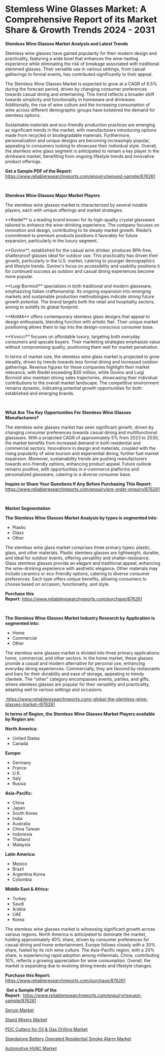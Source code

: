 <p><h1>Stemless Wine Glasses Market: A Comprehensive Report of its Market Share & Growth Trends 2024 - 2031</h1></p><p><strong>Stemless Wine Glasses Market Analysis and Latest Trends</strong></p>
<p><p>Stemless wine glasses have gained popularity for their modern design and practicality, featuring a wide bowl that enhances the wine-tasting experience while eliminating the risk of breakage associated with traditional stemmed glasses. Their versatile use in various settings, from casual gatherings to formal events, has contributed significantly to their appeal.</p><p>The Stemless Wine Glasses Market is expected to grow at a CAGR of 6.5% during the forecast period, driven by changing consumer preferences towards casual dining and entertaining. This trend reflects a broader shift towards simplicity and functionality in homeware and drinkware. Additionally, the rise of wine culture and the increasing consumption of wine across different demographic groups have bolstered the demand for stemless options.</p><p>Sustainable materials and eco-friendly production practices are emerging as significant trends in the market, with manufacturers introducing options made from recycled or biodegradable materials. Furthermore, personalization and unique designs are becoming increasingly popular, appealing to consumers looking to showcase their individual style. Overall, the stemless wine glass segment is anticipated to remain a key player in the drinkware market, benefiting from ongoing lifestyle trends and innovative product offerings.</p></p>
<p><strong>Get a Sample PDF of the Report:&nbsp;</strong> <a href="https://www.reliableresearchreports.com/enquiry/request-sample/876261">https://www.reliableresearchreports.com/enquiry/request-sample/876261</a></p>
<p>&nbsp;</p>
<p><strong>Stemless Wine Glasses Major Market Players</strong></p>
<p><p>The stemless wine glasses market is characterized by several notable players, each with unique offerings and market strategies. </p><p>**Riedel** is a leading brand known for its high-quality crystal glassware tailored to enhance the wine-drinking experience. The company focuses on innovation and design, contributing to its steady market growth. Riedel’s commitment to premium products positions it favorably for future expansion, particularly in the luxury segment.</p><p>**Govino**, established for the casual wine drinker, produces BPA-free, shatterproof glasses ideal for outdoor use. This practicality has driven their growth, particularly in the U.S. market, catering to younger demographics and lifestyle trends. Govino's focus on accessibility and usability positions it for continued success as outdoor and casual dining experiences become more popular.</p><p>**Luigi Bormioli** specializes in both traditional and modern glassware, emphasizing Italian craftsmanship. Its ongoing expansion into emerging markets and sustainable production methodologies indicate strong future growth potential. The brand targets both the retail and hospitality sectors, aiming to solidify its global footprint.</p><p>**MoMA** offers contemporary stemless glass designs that appeal to design enthusiasts, blending function with artistic flair. Their unique market positioning allows them to tap into the design-conscious consumer base. </p><p>**Vivocci** focuses on affordable luxury, targeting both everyday consumers and upscale buyers. Their marketing strategies emphasize value without compromising quality, positioning them well for market penetration.</p><p>In terms of market size, the stemless wine glass market is projected to grow steadily, driven by trends towards less formal dining and increased outdoor gatherings. Revenue figures for these companies highlight their market relevance, with Riedel exceeding $30 million, while Govino and Luigi Bormioli also maintain strong sales trajectories, showcasing their individual contributions to the overall market landscape. The competitive environment remains dynamic, indicating potential growth opportunities for both established and emerging brands.</p></p>
<p>&nbsp;</p>
<p><strong>What Are The Key Opportunities For Stemless Wine Glasses Manufacturers?</strong></p>
<p><p>The stemless wine glasses market has seen significant growth, driven by changing consumer preferences towards casual dining and multifunctional glassware. With a projected CAGR of approximately 5% from 2023 to 2030, the market benefits from increased demand in both residential and commercial sectors. Innovations in design and materials, coupled with the rising popularity of wine tourism and experiential dining, further fuel market expansion. Moreover, sustainability trends are pushing manufacturers towards eco-friendly options, enhancing product appeal. Future outlook remains positive, with opportunities in e-commerce platforms and personalized glassware, catering to a diverse consumer base.</p></p>
<p><strong>Inquire or Share Your Questions If Any Before Purchasing This Report:</strong> <a href="https://www.reliableresearchreports.com/enquiry/pre-order-enquiry/876261">https://www.reliableresearchreports.com/enquiry/pre-order-enquiry/876261</a></p>
<p>&nbsp;</p>
<p><strong>Market Segmentation</strong></p>
<p><strong>The Stemless Wine Glasses Market Analysis by types is segmented into:</strong></p>
<p><ul><li>Plastic</li><li>Glass</li><li>Other</li></ul></p>
<p><p>The stemless wine glass market comprises three primary types: plastic, glass, and other materials. Plastic stemless glasses are lightweight, durable, and ideal for outdoor events, offering versatility and shatter-resistance. Glass stemless glasses provide an elegant and traditional appeal, enhancing the wine-drinking experience with aesthetic elegance. Other materials may include ceramics or eco-friendly options, catering to diverse consumer preferences. Each type offers unique benefits, allowing consumers to choose based on occasion, functionality, and style.</p></p>
<p><strong>Purchase this Report:&nbsp;</strong><a href="https://www.reliableresearchreports.com/purchase/876261">https://www.reliableresearchreports.com/purchase/876261</a></p>
<p>&nbsp;</p>
<p><strong>The Stemless Wine Glasses Market Industry Research by Application is segmented into:</strong></p>
<p><ul><li>Home</li><li>Commercial</li><li>Other</li></ul></p>
<p><p>The stemless wine glasses market is divided into three primary applications: home, commercial, and other sectors. In the home market, these glasses provide a casual and modern alternative for personal use, enhancing everyday dining experiences. Commercially, they are favored by restaurants and bars for their durability and ease of storage, appealing to trendy clientele. The "other" category encompasses events, parties, and gifts, where stemless glasses are popular for their versatility and practicality, adapting well to various settings and occasions.</p></p>
<p><a href="https://www.reliableresearchreports.com/-global-the-stemless-wine-glasses-market-r876261">&nbsp;https://www.reliableresearchreports.com/-global-the-stemless-wine-glasses-market-r876261</a></p>
<p><strong>In terms of Region, the Stemless Wine Glasses Market Players available by Region are:</strong></p>
<p>
    <p> <strong> North America: </strong>
        <ul>
            <li>United States</li>
            <li>Canada</li>
        </ul>
        </p> 
    <p> <strong> Europe: </strong>
        <ul>
            <li>Germany</li>
            <li>France</li>
            <li>U.K.</li>
            <li>Italy</li>
            <li>Russia</li>
        </ul>
        </p> 
    <p> <strong> Asia-Pacific: </strong>
        <ul>
            <li>China</li>
            <li>Japan</li>
            <li>South Korea</li>
            <li>India</li>
            <li>Australia</li>
            <li>China Taiwan</li>
            <li>Indonesia</li>
            <li>Thailand</li>
            <li>Malaysia</li>
        </ul>
        </p> 
    <p> <strong> Latin America: </strong>
        <ul>
            <li>Mexico</li>
            <li>Brazil</li>
            <li>Argentina Korea</li>
            <li>Colombia</li>
        </ul>
        </p> 
    <p> <strong> Middle East & Africa: </strong>
        <ul>
            <li>Turkey</li>
            <li>Saudi</li>
            <li>Arabia</li>
            <li>UAE</li>
            <li>Korea</li>
        </ul>
    </p>
    </p>
<p><p>The stemless wine glasses market is witnessing significant growth across various regions. North America is anticipated to dominate the market, holding approximately 40% share, driven by consumer preferences for casual dining and home entertainment. Europe follows closely with a 30% share, fueled by its rich wine culture. The Asia-Pacific region, with a 20% share, is experiencing rapid adoption among millennials. China, contributing 10%, reflects a growing appreciation for wine consumption. Overall, the market is expanding due to evolving dining trends and lifestyle changes.</p></p>
<p><strong>Purchase this Report: </strong><a href="https://www.reliableresearchreports.com/purchase/876261">https://www.reliableresearchreports.com/purchase/876261</a></p>
<p>&nbsp;<strong>Get a Sample PDF of the Report:&nbsp;&nbsp;</strong><a href="https://www.reliableresearchreports.com/enquiry/request-sample/876261">https://www.reliableresearchreports.com/enquiry/request-sample/876261</a></p>
<p><strong></strong></p>
<p><p><a href="https://www.linkedin.com/pulse/serum-market-outlook-complete-industry-analysis-2024-2031-evtge?trackingId=4tK5j9fWQ6WxYuL6Y5zwLw%3D%3D">Serum Market</a></p><p><a href="https://github.com/GroverBarry/Market-Research-Report-List-7/blob/main/stand-mixers-market.md">Stand Mixers Market</a></p><p><a href="https://issuu.com/reportprime-2/docs/pdc-cutters-for-oil-gas-drilling-ma_875aac1df995ba">PDC Cutters for Oil & Gas Drilling Market</a></p><p><a href="https://github.com/lylyparadise/Market-Research-Report-List-5/blob/main/standalone-battery-operated-residential-smoke-alarm-market.md">Standalone Battery Operated Residential Smoke Alarm Market</a></p><p><a href="https://www.linkedin.com/pulse/global-automotive-hvac-market-analysis-trends-forecasts-h7myf?trackingId=JIR9O1u4TKGRHGsh3OYQzA%3D%3D">Automotive HVAC Market</a></p></p>